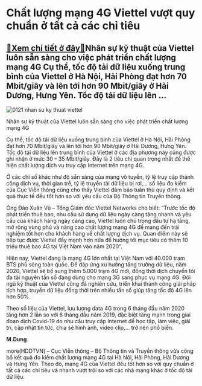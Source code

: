 Chất lượng mạng 4G Viettel vượt quy chuẩn ở tất cả các chỉ tiêu
===============================================================

[:gift:Xem chi tiết ở đây:gift:](https://hddtvn.com/chat-luong-mang-4g-viettel-vuot-quy-chuan-o-tat-ca-cac-chi-tieu/)Nhân sự kỹ thuật của Viettel luôn sẵn sàng cho việc phát triển chất lượng mạng 4G Cụ thể, tốc độ tải dữ liệu xuống trung bình của Viettel ở Hà Nội, Hải Phòng đạt hơn 70 Mbit/giây và lên tới hơn 90 Mbit/giây ở Hải Dương, Hưng Yên. Tốc độ tải dữ liệu lên …
--------------------------------------------------------------------------------------------------------------------------------------------------------------------------------------------------------------------------------------------------------------





![0121 nhan su ky thuat viettel](https://haiquanonline.com.vn/stores/news_dataimages/lanntt/082020/28/10/in_article/0121_Nhan_su_ky_thuat_Viettel.jpg?rt=20200828103340 "undefined")


Nhân sự kỹ thuật của Viettel luôn sẵn sàng cho việc phát triển chất lượng mạng 4G



Cụ thể, tốc độ tải dữ liệu xuống trung bình của Viettel ở Hà Nội, Hải Phòng đạt hơn 70 Mbit/giây và lên tới hơn 90 Mbit/giây ở Hải Dương, Hưng Yên. Tốc độ tải dữ liệu lên trung bình của Viettel ở các địa phương này cũng được ghi nhận ở mức 30 – 35 Mbit/giây. Đây là 2 tiêu chí quan trọng nhất để thể hiện chất lượng dịch vụ truy cập Internet trên mạng 4G.


Ở các chỉ số khác như độ sẵn sàng của mạng vô tuyến, tỷ lệ truy cập thành công dịch vụ, thời gian trễ, tỷ lệ truyền tải dữ liệu bị rơi,… số liệu đo kiểm của Cục Viễn thông cũng cho thấy Viettel đảm bảo tuân thủ quy định và kết quả thực tế đều tốt hơn so với yêu cầu của Bộ Thông tin Truyền thông.


Ông Đào Xuân Vũ – Tổng Giám đốc Viettel Networks cho biết: “Trước tốc độ phát triển thuê bao, nhu cầu sử dụng dữ liệu ngày càng tăng nhanh và yêu cầu của khách hàng ngày càng cao, Viettel luôn chú trọng đầu tư hạ tầng, mở rộng vùng phủ và nâng cao chất lượng mạng 4G để mang đến trải nghiệm tốt hơn cho khách hàng về chất lượng dịch vụ. Quan điểm này sẽ tiếp tục được Viettel đẩy mạnh hơn nữa để hướng tới mục tiêu có thêm 10 triệu thuê bao 4G tại Việt Nam vào năm 2020”.


Hiện nay, Viettel đang là mạng 4G lớn nhất tại Việt Nam với 40.000 trạm BTS phủ sóng toàn quốc. Để đáp ứng xu hướng tăng trưởng dữ liệu, năm 2020, Viettel sẽ bổ sung thêm 5.000 trạm 4G mới, đồng thời dịch chuyển tối đa tài nguyên tần số đang dùng cho mạng 3G sang phục vụ mạng 4G. Đội ngũ kỹ thuật của Viettel cũng đã nghiên cứu, triển khai thành công giải pháp tích hợp, truyền dữ liệu đồng thời trên nhiều tần số giúp tăng tốc độ 4G lên hơn 50%.


Theo số liệu của Viettel, lưu lượng data 4G trong 6 tháng đầu năm 2020 tăng hơn 2 lần so với 6 tháng đầu năm 2019, đặc biệt tăng mạnh trong giai đoạn dịch Covid-19 do nhu cầu truy cập Internet để học tập, làm việc, giải trí, cập nhật tin tức, chia sẻ hình ảnh, video clip,… trở nên phổ biến.




**M.Dung**



more(HDDTVN) – Cục Viễn thông – Bộ Thông tin và Truyền thông vừa công bố kết quả đo kiểm chất lượng mạng 4G tại Hà Nội, Hải Phòng, Hải Dương và Hưng Yên. Theo đó, mạng 4G của Viettel đều tốt hơn so với quy chuẩn ở tất cả các chỉ tiêu và nhanh vượt trội so với các nhà mạng khác ở tốc độ tải dữ liệu.

